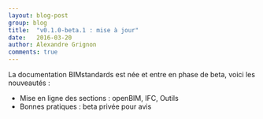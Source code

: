 ```yaml
---
layout: blog-post
group: blog
title:  "v0.1.0-beta.1 : mise à jour"
date:   2016-03-20
author: Alexandre Grignon
comments: true
---
```


La documentation BIMstandards est née et entre en phase de beta, voici les nouveautés :

- Mise en ligne des sections : openBIM, IFC, Outils
- Bonnes pratiques : beta privée pour avis
